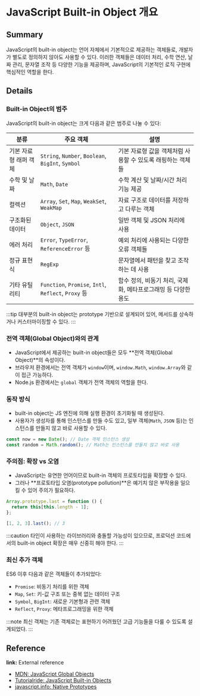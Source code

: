 # JavaScript Built-in Object 개요

## Summary

JavaScript의 built-in object는 언어 자체에서 기본적으로 제공하는 객체들로, 개발자가 별도로 정의하지 않아도 사용할 수 있다. 이러한 객체들은 데이터 처리, 수학 연산, 날짜 관리, 문자열 조작 등 다양한 기능을 제공하며, JavaScript의 기본적인 로직 구현에 핵심적인 역할을 한다.

## Details

### Built-in Object의 범주

JavaScript의 built-in object는 크게 다음과 같은 범주로 나눌 수 있다:

| 분류 | 주요 객체 | 설명 |
| --- | --- | --- |
| 기본 자료형 래퍼 객체 | `String`, `Number`, `Boolean`, `BigInt`, `Symbol` | 기본 자료형 값을 객체처럼 사용할 수 있도록 래핑하는 객체들 |
| 수학 및 날짜 | `Math`, `Date` | 수학 계산 및 날짜/시간 처리 기능 제공 |
| 컬렉션 | `Array`, `Set`, `Map`, `WeakSet`, `WeakMap` | 자료 구조로 데이터를 저장하고 다루는 객체 |
| 구조화된 데이터 | `Object`, `JSON` | 일반 객체 및 JSON 처리에 사용 |
| 에러 처리 | `Error`, `TypeError`, `ReferenceError` 등 | 예외 처리에 사용되는 다양한 오류 객체들 |
| 정규 표현식 | `RegExp` | 문자열에서 패턴을 찾고 조작하는 데 사용 |
| 기타 유틸리티 | `Function`, `Promise`, `Intl`, `Reflect`, `Proxy` 등 | 함수 정의, 비동기 처리, 국제화, 메타프로그래밍 등 다양한 용도 |

:::tip 대부분의 built-in object는 prototype 기반으로 설계되어 있어, 메서드를 상속하거나 커스터마이징할 수 있다. :::

### 전역 객체(Global Object)와의 관계

- JavaScript에서 제공하는 built-in object들은 모두 **전역 객체(Global Object)**의 속성이다.
- 브라우저 환경에서는 전역 객체가 `window`이며, `window.Math`, `window.Array`와 같이 접근 가능하다.
- Node.js 환경에서는 `global` 객체가 전역 객체의 역할을 한다.

### 동작 방식

- built-in object는 JS 엔진에 의해 실행 환경이 초기화될 때 생성된다.
- 사용자가 생성자를 통해 인스턴스를 만들 수도 있고, 일부 객체(`Math`, `JSON` 등)는 인스턴스를 만들지 않고 바로 사용할 수 있다.

```js
const now = new Date(); // Date 객체 인스턴스 생성
const random = Math.random(); // Math는 인스턴스를 만들지 않고 바로 사용
```

### 주의점: 확장 vs 오염

- JavaScript는 유연한 언어이므로 built-in 객체의 프로토타입을 확장할 수 있다.
- 그러나 **프로토타입 오염(prototype pollution)**은 예기치 않은 부작용을 일으킬 수 있어 주의가 필요하다.

```js
Array.prototype.last = function () {
  return this[this.length - 1];
};

[1, 2, 3].last(); // 3
```

:::caution 타인이 사용하는 라이브러리와 충돌할 가능성이 있으므로, 프로덕션 코드에서의 built-in object 확장은 매우 신중히 해야 한다. :::

### 최신 추가 객체

ES6 이후 다음과 같은 객체들이 추가되었다:

- `Promise`: 비동기 처리를 위한 객체
- `Map`, `Set`: 키-값 구조 또는 중복 없는 데이터 구조
- `Symbol`, `BigInt`: 새로운 기본형과 관련 객체
- `Reflect`, `Proxy`: 메타프로그래밍을 위한 객체

:::note 최신 객체는 기존 객체로는 표현하기 어려웠던 고급 기능들을 다룰 수 있도록 설계되었다. :::

## Reference

**link:** External reference

- [MDN: JavaScript Global Objects](https://developer.mozilla.org/en-US/docs/Web/JavaScript/Reference/Global_Objects)
- [Tutorialride: JavaScript Built-in Objects](https://www.tutorialride.com/javascript/javascript-built-in-objects.htm#google_vignette)
- [javascript.info: Native Prototypes](https://ko.javascript.info/extend-natives)
